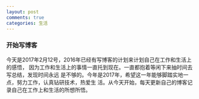 ```yaml
---
layout: post
comments: true
categories: 生活
---
```


### 开始写博客 

   今天是2017年2月12号，2016年已经有写博客的计划来计划自己在工作和生活上的感悟，
 因为工作和生活上的事情一直托到现在。一直都抱着等闲下来抽时间去写总结，发现时间永远
 是不够的。今年是2017年，希望这一年能够脚踏实地一点，努力工作，认真钻研技术，热爱生
 活。从今天开始，每天更新自己的博客记录自己在工作上和生活的所想所悟。